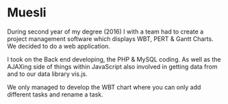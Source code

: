 # Muesli

During second year of my degree (2016) I with a team had to create a project management software which displays WBT, PERT & Gantt Charts. We decided to do a web application.

I took on the Back end developing, the PHP & MySQL coding. As well as the AJAXing side of things within JavaScript also involved in getting data from and to our data library vis.js.

We only managed to develop the WBT chart where you can only add different tasks and rename a task.